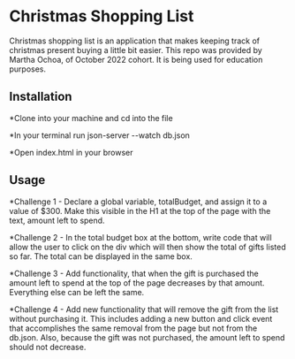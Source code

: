 # Christmas Shopping List

Christmas shopping list is an application that makes keeping track of christmas present buying a little bit easier. 
This repo was provided by Martha Ochoa, of October 2022 cohort.
It is being used for education purposes.

## Installation 

*Clone into your machine and cd into the file

*In your terminal run json-server --watch db.json

*Open index.html in your browser

## Usage 

*Challenge 1 - Declare a global variable, totalBudget, and assign it to a value of $300. Make this visible in the H1 at the top of the page with the text, amount left to spend.

*Challenge 2 -  In the total budget box at the bottom, write code that will allow the user to click on the div which will then show the total of gifts listed so far. The total can be displayed in the same box.

*Challenge 3 - Add functionality, that when the gift is purchased the amount left to spend at the top of the page decreases by that amount. Everything else can be left the same.

*Challenge 4 - Add new functionality that will remove the gift from the list without purchasing it. This includes adding a new button and click event that accomplishes the same removal from the page but not from the db.json. Also, because the gift was not purchased, the amount left to spend should not decrease.
